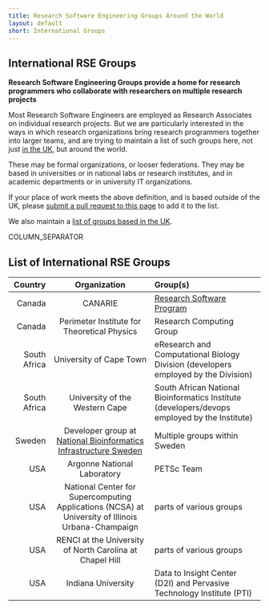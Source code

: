 ```yaml
---
title: Research Software Engineering Groups Around the World
layout: default
short: International Groups
---
```


## International RSE Groups

**Research Software Engineering Groups provide a home for research programmers who collaborate with researchers on multiple research projects**

Most Research Software Engineers are employed as Research Associates on individual research projects. But we are particularly interested in the ways in which research organizations bring research programmers together into larger teams, and are trying to maintain a list of such groups here, not just [in the UK](/groups.html), but around the world.

These may be formal organizations, or looser federations. They may be based in universities or in national labs or research institutes, and in academic departments or in university IT organizations.

If your place of work meets the above definition, and is based outside of the UK, please [submit a pull request to this page](https://github.com/UKRSE/UKRSE.github.io/blob/master/international.md) to add it to the list.

We also maintain a [list of groups based in the UK](/groups.html).

COLUMN_SEPARATOR

## List of International RSE Groups

Country | Organization | Group(s)
-------:|:------------:|:--------
Canada | CANARIE | [Research Software Program](https://science.canarie.ca)
Canada | Perimeter Institute for Theoretical Physics | Research Computing Group
South Africa | University of Cape Town | eResearch and Computational Biology Division (developers employed by the Division)
South Africa | University of the Western Cape | South African National Bioinformatics Institute (developers/devops employed by the Institute) 
Sweden | Developer group at [National Bioinformatics Infrastructure Sweden](http://nbis.se) | Multiple groups within Sweden
USA | Argonne National Laboratory | PETSc Team
USA | National Center for Supercomputing Applications (NCSA) at University of Illinois Urbana-Champaign | parts of various groups
USA | RENCI at the University of North Carolina at Chapel Hill | parts of various groups
USA | Indiana University | Data to Insight Center (D2I) and Pervasive Technology Institute  (PTI)
